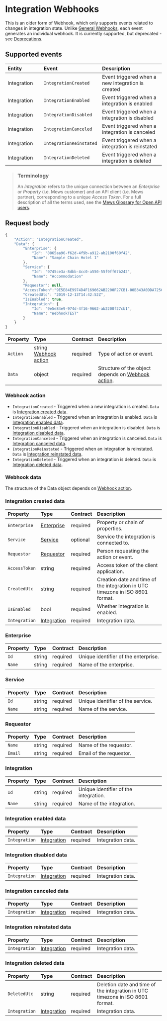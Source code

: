 # Integration Webhooks

This is an older form of Webhook, which only supports events related to changes in integration state.
Unlike [General Webhooks](wh-general.md), each event generates an individual webhook.
It is currently supported, but deprecated - see [Deprecations](../deprecations/README.md).

## Supported events

| <div style="width:100px">Entity</div> | <div style="width:150px">Event</div> | Description |
| :-- | :-- | :-- |
| Integration | `IntegrationCreated` | Event triggered when a new integration is created |
| Integration | `IntegrationEnabled` | Event triggered when a integration is enabled |
| Integration | `IntegrationDisabled` | Event triggered when a integration is disabled |
| Integration | `IntegrationCanceled` | Event triggered when a integration is canceled |
| Integration | `IntegrationReinstated` | Event triggered when a integration is reinstated |
| Integration | `IntegrationDeleted` | Event triggered when a integration is deleted |

> ### Terminology
> An *Integration* refers to the unique connection between an *Enterprise* or *Property* (i.e. Mews customer) and an API client (i.e. Mews partner), corresponding to a unique *Access Token*.
> For a full description of all the terms used, see the [Mews Glossary for Open API users](https://help.mews.com/s/article/Mews-Glossary-for-Open-API-users?language=en_US).

## Request body

```javascript
{
    "Action": "IntegrationCreated",
    "Data": {
        "Enterprise": {
            "Id": "8865aa96-f62d-4f9b-a912-ab2100f60f42",
            "Name": "Sample Chain Hotel 1"
        },
        "Service": {
            "Id": "9745ce3a-8dbb-4cc0-a550-55f9ff67b242",
            "Name": "Accommodation"
        },
        "Requestor": null,
        "AccessToken":"9E5E84E9974D4F169662AB2200F27CB1-00B343A0DDA725CACAC028E38E3EABF",
        "CreatedUtc": "2019-12-13T14:42:52Z",
        "IsEnabled": true,
        "Integration": {
            "Id": "9e5e84e9-974d-4f16-9662-ab2200f27cb1",
            "Name": "WebhookTEST"
        }
    }
}

```

| Property | Type | Contract | Description |
| :-- | :-- | :-- | :-- |
| `Action` | string [Webhook action](#webhook-action) | required | Type of action or event. |
| `Data` | object | required | Structure of the object depends on [Webhook action](#webhook-action). |

### Webhook action

* `IntegrationCreated` - Triggered when a new integration is created. `Data` is [Integration created data](#integration-created-data).
* `IntegrationEnabled` - Triggered when an integration is enabled. `Data` is [Integration enabled data](#integration-enabled-data).
* `IntegrationDisabled` - Triggered when an integration is disabled. `Data` is [Integration disabled data](#integration-disabled-data).
* `IntegrationCanceled` - Triggered when an integration is canceled. `Data` is [Integration canceled data](#integration-canceled-data).
* `IntegrationReinstated` - Triggered when an integration is reinstated. `Data` is [Integration reinstated data](#integration-reinstated-data).
* `IntegrationDeleted` - Triggered when an integration is deleted. `Data` is [Integration deleted data](#integration-deleted-data).

### Webhook data

The structure of the Data object depends on [Webhook action](#webhook-action).

### Integration created data

| Property | Type | Contract | Description |
| :-- | :-- | :-- | :-- |
| `Enterprise` | [Enterprise](#enterprise) | required | Property or chain of properties. |
| `Service` | [Service](#service) | optional | Service the integration is connected to. |
| `Requestor` | [Requestor](#requestor) | required | Person requesting the action or event. |
| `AccessToken` | string | required | Access token of the client application. |
| `CreatedUtc` | string | required | Creation date and time of the integration in UTC timezone in ISO 8601 format. |
| `IsEnabled` | bool | required | Whether integration is enabled. |
| `Integration` | [Integration](#integration) | required | Integration data. |

### Enterprise

| Property | Type | Contract | Description |
| :-- | :-- | :-- | :-- |
| `Id` | string | required | Unique identifier of the enterprise. |
| `Name` | string | required | Name of the enterprise. |

### Service

| Property | Type | Contract | Description |
| :-- | :-- | :-- | :-- |
| `Id` | string | required | Unique identifier of the service. |
| `Name` | string | required | Name of the service. |

### Requestor

| Property | Type | Contract | Description |
| :-- | :-- | :-- | :-- |
| `Name` | string | required | Name of the requestor. |
| `Email` | string | required | Email of the requestor. |

### Integration

| Property | Type | Contract | Description |
| :-- | :-- | :-- | :-- |
| `Id` | string | required | Unique identifier of the integration. |
| `Name` | string | required | Name of the integration. |

### Integration enabled data

| Property | Type | Contract | Description |
| :-- | :-- | :-- | :-- |
| `Integration` | [Integration](#integration) | required | Integration data. |

### Integration disabled data

| Property | Type | Contract | Description |
| :-- | :-- | :-- | :-- |
| `Integration` | [Integration](#integration) | required | Integration data. |

### Integration canceled data

| Property | Type | Contract | Description |
| :-- | :-- | :-- | :-- |
| `Integration` | [Integration](#integration) | required | Integration data. |

### Integration reinstated data

| Property | Type | Contract | Description |
| :-- | :-- | :-- | :-- |
| `Integration` | [Integration](#integration) | required | Integration data. |

### Integration deleted data

| Property | Type | Contract | Description |
| :-- | :-- | :-- | :-- |
| `DeletedUtc` | string | required | Deletion date and time of the integration in UTC timezone in ISO 8601 format. |
| `Integration` | [Integration](#integration) | required | Integration data. |
